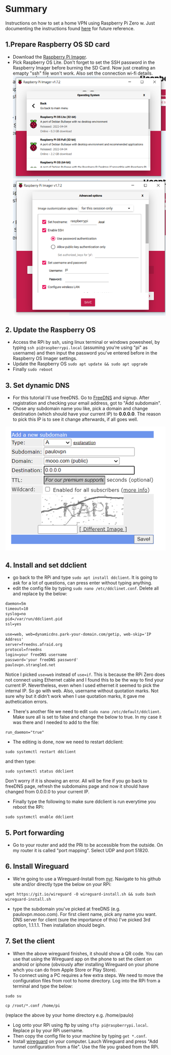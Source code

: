 # Summary
Instructions on how to set a home VPN using Raspberry Pi Zero w. Just documenting the instructions found [here](https://www.youtube.com/watch?v=rtUl7BfCNMY) for future reference.

## 1.Prepare Raspberry OS SD card
- Download the [Raspberry Pi Imager](https://www.raspberrypi.com/software/).
- Pick Raspberry OS Lite. Don't forget to set the SSH password in the Raspberry Imager before burning the SD Card. Now just creating an emapty "ssh" file won't work. Also set the connection wi-fi details.  
![Pick Raspberry OS Lite](images/1.png)
![Set SSH password](images/2.png)

## 2. Update the Raspberry OS
- Access the RPi by ssh, using linux terminal or windows powesheel, by typing `ssh pi@raspberrypi.local` (assuming you're using "pi" as username) and then input the password you've entered before in the Raspberry OS Imager settings.
- Update the Raspberry OS `sudo apt update && sudo apt upgrade`
- Finally `sudo reboot`

## 3. Set dynamic DNS
- For this tutorial I'll use freeDNS. Go to [FreeDNS](https://freedns.afraid.org/) and signup. After registration and checking your email address, got to "Add subdomain".
- Chose any subdomain name you like, pick a domain and change destination (which should have your current IP) to **0.0.0.0**. The reason to pick this IP is to see it change afterwards, if all goes well.

![set freeDNS subdomain](images/3.png)

## 4. Install and set ddclient
- go back to the RPi and type `sudo apt install ddclient`. It is going to ask for a lot of questions, can press enter without typing anything.
- edit the config file by typing `sudo nano /etc/ddclinet.conf`. Delete all and replace by the below:
```
daemon=5m
timeout=10
syslog=no
pid=/var/run/ddclient.pid
ssl=yes

use=web, web=dynamicdns.park-your-domain.com/getip, web-skip='IP Address'
server=freedns.afraid.org
protocol=freedns
login=your freeDNS username
password='your freeDNS password'
paulovpn.strangled.net
```
Notice I picked `use=web` instead of `use=if`. This is because the RPi Zero does not connect using Ethernet cable and I found this to be the way to find your current IP. Nevertheless, even when I used ethernet it seemed to pick the internal IP. So go with web. Also, username without quotation marks. Not sure why but it didn't work when I use quotation marks, it gave me authetication errors.

- There's another file we need to edit `sudo nano /etc/default/ddclient`. Make sure all is set to false and change the below to true. In my case it was there and I needed to add to the file:
```
run_daemon="true"
```

- The editing is done, now we need to restart ddclient:
```
sudo systemctl restart ddclient
```
and then type:
```
sudo systemctl status ddclient
```
Don't worry if it is showing an error. All will be fine if you go back to freeDNS page, refresh the subdomains page and now it should have changed from 0.0.0.0 to your current IP.

- Finally type the following to make sure ddclient is run everytime you reboot the RPi:
```
sudo systemctl enable ddclient
```

## 5. Port forwarding
- Go to your router and add the PRi to be accessible from the outside. On my router it is called "port mapping". Select UDP and port 51820.

## 6. Install Wireguard
- We're going to use a Wireguard-Install from [nyr](https://github.com/Nyr/wireguard-install). Navigate to his github site and/or directly type the below on your RPi:

```
wget https://git.io/wireguard -O wireguard-install.sh && sudo bash wireguard-install.sh
```

- type the subdomain you've picked at freeDNS (e.g. paulovpn.mooo.com). For first client name, pick any name you want. DNS server for client (sure the importance of this) I've picked 3rd option, 1.1.1.1. Then installation should begin.


## 7. Set the client
- When the above wireguard finishes, it should show a QR code. You can use that using the Wireguard app on the phone to set the client on android or iphone (obviously after installing Wireguard on your phone whch you can do from Apple Store or Play Store).
- To connect using a PC requires a few extra steps. We need to move the configuration files from root to home directory. Log into the RPi from a terminal and type the below:
```
sudo su
```
```
cp /root/*.conf /home/pi
```
(replace the above by your home directory e.g. /home/paulo)

- Log onto your RPi using ftp by using `sftp pi@raspberrypi.local`. Replace pi by your RPi username.
- Then copy the config file to your machine by typing `get *.conf`.
- Install [wireguard](https://www.wireguard.com/install/) on your computer. Lauch Wireguard and press "Add tunnel configuration from a file". Use the file you grabed from the RPi.
